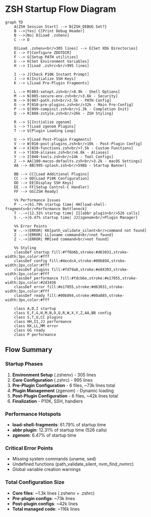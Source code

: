 # ZSH Startup Flow Diagram

```mermaid
graph TD
    A[ZSH Session Start] --> B{ZSH_DEBUG Set?}
    B -->|Yes| C[Print Debug Header]
    B -->|No| D[Load .zshenv]
    C --> D
    
    D[Load .zshenv<br/>305 lines] --> E[Set XDG Directories]
    E --> F[Configure ZDOTDIR]
    F --> G[Setup PATH utilities]
    G --> H[Set Environment Variables]
    H --> I[Load .zshrc<br/>995 lines]
    
    I --> J[Check P10K Instant Prompt]
    J --> K[Initialize SSH Keys]
    K --> L[Load Pre-Plugin Fragments]
    
    L --> M[003-setopt.zsh<br/>8.9k - Shell Options]
    M --> N[005-secure-env.zsh<br/>3.6k - Security]
    N --> O[007-path.zsh<br/>2.5k - PATH Config]
    O --> P[010-pre-plugins.zsh<br/>32k - Main Pre-Config]
    P --> Q[099-compinit.zsh<br/>1.3k - Completion Init]
    Q --> R[888-zstyle.zsh<br/>26k - ZSH Styling]
    
    R --> S[Initialize zgenom]
    S --> T[Load zgenom Plugins]
    T --> U[Plugin Loading Loop]
    
    U --> V[Load Post-Plugin Fragments]
    V --> W[010-post-plugins.zsh<br/>10k - Post-Plugin Config]
    W --> X[020-functions.zsh<br/>7.5k - Custom Functions]
    X --> Y[030-aliases.zsh<br/>6.8k - Aliases]
    Y --> Z[040-tools.zsh<br/>14k - Tool Configs]
    Z --> AA[100-macos-defaults.zsh<br/>3.2k - macOS Settings]
    AA --> BB[995-splash.zsh<br/>598b - Startup Banner]
    
    BB --> CC[Load Additional Plugins]
    CC --> DD[Load P10K Configuration]
    DD --> EE[Display SSH Keys]
    EE --> FF[Setup Control-C Handler]
    FF --> GG[ZSH Ready]
    
    %% Performance Issues
    P -.->|61.79% startup time| HH[load-shell-fragments<br/>Performance Bottleneck]
    T -.->|12.31% startup time| II[abbr plugin<br/>526 calls]
    S -.->|6.47% startup time| JJ[zgenom<br/>Plugin Manager]
    
    %% Error Points
    W -.->|ERROR| KK[path_validate_silent<br/>command not found]
    Z -.->|ERROR| LL[uname command<br/>not found]
    Z -.->|ERROR| MM[sed command<br/>not found]
    
    %% Styling
    classDef startup fill:#ff6b6b,stroke:#d63031,stroke-width:3px,color:#fff
    classDef config fill:#4ecdc4,stroke:#00b894,stroke-width:2px,color:#fff
    classDef plugins fill:#fd79a8,stroke:#e84393,stroke-width:2px,color:#fff
    classDef performance fill:#fdcb6e,stroke:#e17055,stroke-width:2px,color:#2d3436
    classDef error fill:#e17055,stroke:#d63031,stroke-width:3px,color:#fff
    classDef ready fill:#00b894,stroke:#00a085,stroke-width:3px,color:#fff
    
    class A,D,I startup
    class E,F,G,H,M,N,O,Q,R,W,X,Y,Z,AA,BB config
    class S,T,U,CC plugins
    class HH,II,JJ performance
    class KK,LL,MM error
    class GG ready
    class P performance
```

## Flow Summary

### Startup Phases
1. **Environment Setup** (.zshenv) - 305 lines
2. **Core Configuration** (.zshrc) - 995 lines  
3. **Pre-Plugin Configuration** - 6 files, ~73k lines total
4. **Plugin Management** (zgenom) - Dynamic loading
5. **Post-Plugin Configuration** - 6 files, ~42k lines total
6. **Finalization** - P10K, SSH, handlers

### Performance Hotspots
- **load-shell-fragments**: 61.79% of startup time
- **abbr plugin**: 12.31% of startup time (526 calls)
- **zgenom**: 6.47% of startup time

### Critical Error Points
- Missing system commands (uname, sed)
- Undefined functions (path_validate_silent, nvm_find_nvmrc)
- Global variable creation warnings

### Total Configuration Size
- **Core files**: ~1.3k lines (.zshenv + .zshrc)
- **Pre-plugin configs**: ~73k lines 
- **Post-plugin configs**: ~42k lines
- **Total managed code**: ~116k lines
